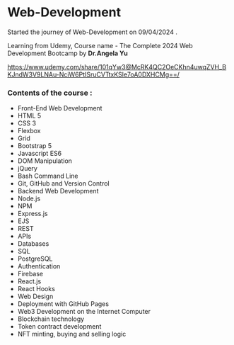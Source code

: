 # Web-Development

Started the journey of Web-Development on 09/04/2024 .


Learning from Udemy,
Course name - The Complete 2024 Web Development Bootcamp by <b>Dr.Angela Yu</b>

https://www.udemy.com/share/101qYw3@McRK4QC2OeCKhn4uwqZVH_BKJndW3V9LNAu-NciW6PtISruCVTtxKSle7oA0DXHCMg==/

<h3>Contents of the course :</h3>
<ul>
<li>Front-End Web Development</li>
<li>HTML 5</li>
<li>CSS 3</li>
<li>Flexbox</li>
<li>Grid</li>
<li>Bootstrap 5</li>
<li>Javascript ES6</li>
<li>DOM Manipulation</li>
<li>jQuery</li>
<li>Bash Command Line</li>
<li>Git, GitHub and Version Control</li>
<li>Backend Web Development</li>
<li>Node.js</li>
<li>NPM</li>
<li>Express.js</li>
<li>EJS</li>
<li>REST</li>
<li>APIs</li>
<li>Databases</li>
<li>SQL</li>
<li>PostgreSQL</li>
<li>Authentication</li>
<li>Firebase</li>
<li>React.js</li>
<li>React Hooks</li>
<li>Web Design</li>
<li>Deployment with GitHub Pages</li>
<li>Web3 Development on the Internet Computer</li>
<li>Blockchain technology</li>
<li>Token contract development</li>
<li>NFT minting, buying and selling logic</li>
</ul>
